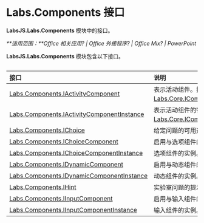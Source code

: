 
# <a name="labs.components-interfaces"></a>Labs.Components 接口
**LabsJS.Labs.Components** 模块中的接口。

 _**适用范围：**Office 相关应用? | Office 外接程序? | Office Mix? | PowerPoint_

**LabsJS.Labs.Components** 模块包含以下接口。

## 


|接口|说明|
|:-----|:-----|
|[Labs.Components.IActivityComponent](../../reference/office-mix/labs.components.iactivitycomponent.md)|表示活动组件。扩展 [Labs.Core.IComponent](../../reference/office-mix/labs.core.icomponent.md)。|
|[Labs.Components.IActivityComponentInstance](../../reference/office-mix/labs.components.iactivitycomponentinstance.md)|表示活动组件的特定实例。扩展 [Labs.Core.IComponentInstance](../../reference/office-mix/labs.core.icomponentinstance.md)。|
|[Labs.Components.IChoice](../../reference/office-mix/labs.components.ichoice.md)|给定问题的可用选项。|
|[Labs.Components.IChoiceComponent](../../reference/office-mix/labs.components.ichoicecomponent.md)|启用与选项组件的交互。|
|[Labs.Components.IChoiceComponentInstance](../../reference/office-mix/labs.components.ichoicecomponentinstance.md)|选项组件的实例。|
|[Labs.Components.IDynamicComponent](../../reference/office-mix/labs.components.idynamiccomponent.md)|启用与动态组件的交互。|
|[Labs.Components.IDynamicComponentInstance](../../reference/office-mix/labs.components.idynamiccomponentinstance.md)|动态组件的实例。|
|[Labs.Components.IHint](../../reference/office-mix/labs.components.ihint.md)|实验室问题的提示。|
|[Labs.Components.IInputComponent](../../reference/office-mix/labs.components.iinputcomponent.md)|启用与输入组件的交互。|
|[Labs.Components.IInputComponentInstance](../../reference/office-mix/labs.components.iinputcomponentinstance.md)|输入组件的实例。|
